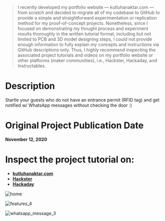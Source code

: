 > I recently developed my portfolio website — kutluhanaktar.com — from scratch and decided to migrate all of my codebase to GitHub to provide a simple and straightforward experimentation or replication method for my proof-of-concept projects. Nonetheless, since I focused on demonstrating my thought process and experiment results thoroughly in the written tutorial format, including but not limited to PCB and 3D model designing steps, I could not provide enough information to fully explain my concepts and instructions via GitHub descriptions only. Thus, I highly recommend inspecting the associated project tutorials and videos on my portfolio website or other platforms (maker communities), i.e., Hackster, Hackaday, and Instructables.

# Description

Startle your guests who do not have an entrance permit (RFID tag) and get notified w/ WhatsApp messages without checking the door :)

# Original Project Publication Date

**November 12, 2020**

# Inspect the project tutorial on:

- **[kutluhanaktar.com](https://www.kutluhanaktar.com/projects/WhatsApp_Halloween_Themed_RFID_Talking_Doorbell_with_RGB_Eyes/)**
- **[Hackster](https://www.hackster.io/kutluhan-aktar/whatsapp-halloween-themed-rfid-talking-doorbell-w-rgb-eyes-de65e9)**
- **[Hackaday](https://hackaday.io/project/175847-whatsapp-halloween-themed-rfid-talking-doorbell)**

![home](https://github.com/user-attachments/assets/28427f14-b825-46a3-8657-0de55a18ecd3)

![features_4](https://github.com/user-attachments/assets/7119be34-25a1-4cff-b882-d98d74a0de4b)

![whatsapp_message_3](https://github.com/user-attachments/assets/851d89f3-628c-413a-849b-86db1e67a108)

